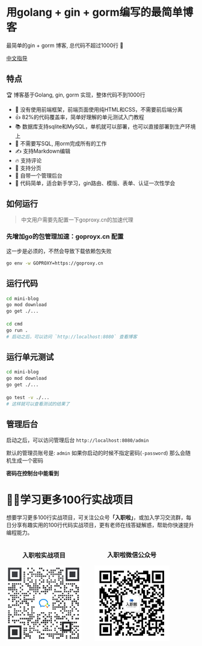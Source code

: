 # 用golang + gin + gorm编写的最简单博客

最简单的gin + gorm 博客,  总代码不超过1000行 🎉

[中文指导](./docs/README.md)

## 特点
🏆 博客基于Golang, gin, gorm 实现，整体代码不到1000行
- 🎉 没有使用前端框架，前端页面使用纯HTML和CSS，不需要前后端分离
- 👍 82%的代码覆盖率，简单好理解的单元测试入门教程
- 📚 数据库支持sqlite和MySQL，单机就可以部署，也可以直接部署到生产环境上
- 🎁 不需要写SQL, 用orm完成所有的工作
- ✍️ 支持Markdown编辑
- 🔥 支持评论
- 📖 支持分页
- 🔧 自带一个管理后台
- 🚀 代码简单，适合新手学习，gin路由、模版、表单、认证一次性学会

## 如何运行

> 中文用户需要先配置一下goproxy.cn的加速代理
### 先增加go的包管理加速：goproyx.cn 配置

这一步是必须的，不然会导致下载依赖包失败

```bash
go env -w GOPROXY=https://goproxy.cn
```
## 运行代码 

```bash
cd mini-blog
go mod download
go get ./...

cd cmd
go run .
# 启动之后，可以访问 `http://localhost:8080` 查看博客
```

## 运行单元测试
```bash
cd mini-blog
go mod download
go get ./...

go test -v ./...
# 这样就可以查看测试的结果了

```

## 管理后台

启动之后，可以访问管理后台 `http://localhost:8080/admin`

默认的管理员账号是: `admin` 如果你启动的时候不指定密码(`-password`) 那么会随机生成一个密码

**密码在控制台中能看到**

# 🙋‍♀️学习更多100行实战项目
 想要学习更多100行实战项目，可关注公众号<strong>「入职啦」</strong>，或加入学习交流群，每日分享有趣实用的100行代码实战项目，更有老师在线答疑解惑，帮助你快速提升编程能力。

<div style="display: inline-block;text-align: center;">
   <div style="display: inline-block;">
     <h3>入职啦实战项目</h3>
     <img src="./cmd/static/projectQrcode.jpg" width="200" margin-right="100" alt="入职啦实战项目二维码" >
   </div>
   <div style="display: inline-block; margin-left: 30px;">
     <h3>入职啦微信公众号</h3>
     <img src="./cmd/static/weixinQrcode.png" width="200" alt="入职啦公众号二维码" />
   </div>
 </div>